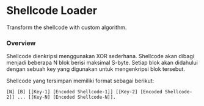 # Shellcode Loader

Transform the shellcode with custom algorithm.

### Overview

Shellcode dienkripsi menggunakan XOR sederhana. Shellcode akan dibagi menjadi beberapa N blok berisi maksimal S-byte. Setiap blok akan didahului dengan sebuah key yang digunakan untuk mengenkripsi blok tersebut.

Shellcode yang tersimpan memiliki format sebagai berikut:

```
[N] [B] [[Key-1] [Encoded Shellcode-1]] [[Key-2] [Encoded Shellcode-2]] ... [[Key-N] [Encoded Shellcode-N]].
```